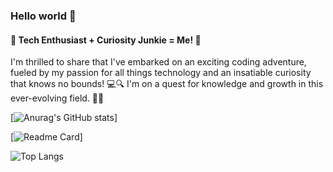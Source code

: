 ### Hello world 👋

#### 🚀 Tech Enthusiast + Curiosity Junkie = Me! 🌟
 I'm thrilled to share that I've embarked on an exciting coding adventure, fueled by my passion for all things technology and an insatiable curiosity that knows no bounds! 💻🔍
 I'm on a quest for knowledge and growth in this ever-evolving field. 🌱💡

 [![Anurag's GitHub stats](https://github-readme-stats.vercel.app/api?username=hullypereira&show_icons=true&theme=codeSTACKr)]

[![Readme Card](https://github-readme-stats.vercel.app/api/pin/?username=hullypereira&repo=tiktokjornadadev&theme=dark)]

![Top Langs](https://github-readme-stats.vercel.app/api/top-langs/?username=hullypereira&layout=compact)

